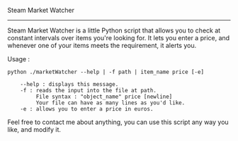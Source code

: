 Steam Market Watcher
- - - - -  - - - - - 

Steam Market Watcher is a little Python script that allows you to check at constant intervals over items you're looking for. It lets you enter a price, and whenever one of your items meets the requirement, it alerts you.

Usage :

    python ./marketWatcher --help | -f path | item_name price [-e]

        --help : displays this message.
        -f : reads the input into the file at path.
             File syntax : "object_name" price [newline]
             Your file can have as many lines as you'd like.
        -e : allows you to enter a price in euros.

Feel free to contact me about anything, you can use this script any way you like, and modify it.
